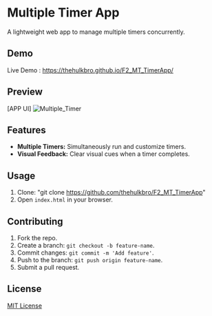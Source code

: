 # Multiple Timer App

A lightweight web app to manage multiple timers concurrently.

## Demo

Live Demo : https://thehulkbro.github.io/F2_MT_TimerApp/

## Preview

[APP UI]
![Multiple_Timer](https://github.com/thehulkbro/F2_MT_TimerApp/assets/46588834/f45794d6-afda-40fb-bde9-f04e3230be3f)


## Features

- **Multiple Timers:** Simultaneously run and customize timers.
- **Visual Feedback:** Clear visual cues when a timer completes.

## Usage

1. Clone: "git clone https://github.com/thehulkbro/F2_MT_TimerApp"
2. Open `index.html` in your browser.

## Contributing

1. Fork the repo.
2. Create a branch: `git checkout -b feature-name`.
3. Commit changes: `git commit -m 'Add feature'`.
4. Push to the branch: `git push origin feature-name`.
5. Submit a pull request.

## License

[MIT License](LICENSE)
